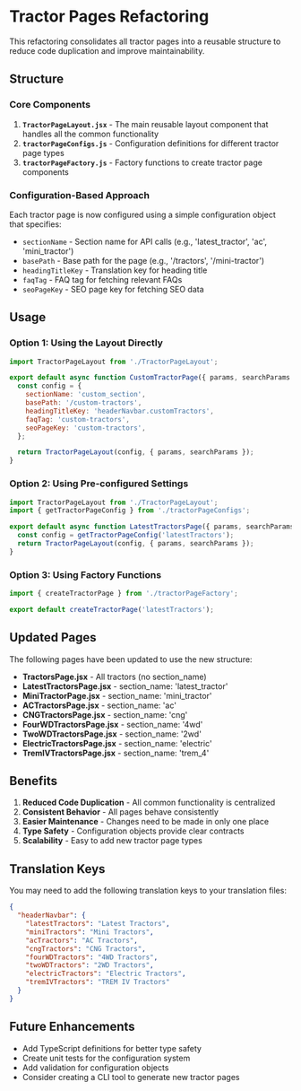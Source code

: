 # Tractor Pages Refactoring

This refactoring consolidates all tractor pages into a reusable structure to reduce code duplication and improve maintainability.

## Structure

### Core Components

1. **`TractorPageLayout.jsx`** - The main reusable layout component that handles all the common functionality
2. **`tractorPageConfigs.js`** - Configuration definitions for different tractor page types
3. **`tractorPageFactory.js`** - Factory functions to create tractor page components

### Configuration-Based Approach

Each tractor page is now configured using a simple configuration object that specifies:

- `sectionName` - Section name for API calls (e.g., 'latest_tractor', 'ac', 'mini_tractor')
- `basePath` - Base path for the page (e.g., '/tractors', '/mini-tractor')
- `headingTitleKey` - Translation key for heading title
- `faqTag` - FAQ tag for fetching relevant FAQs
- `seoPageKey` - SEO page key for fetching SEO data

## Usage

### Option 1: Using the Layout Directly

```jsx
import TractorPageLayout from './TractorPageLayout';

export default async function CustomTractorPage({ params, searchParams }) {
  const config = {
    sectionName: 'custom_section',
    basePath: '/custom-tractors',
    headingTitleKey: 'headerNavbar.customTractors',
    faqTag: 'custom-tractors',
    seoPageKey: 'custom-tractors',
  };

  return TractorPageLayout(config, { params, searchParams });
}
```

### Option 2: Using Pre-configured Settings

```jsx
import TractorPageLayout from './TractorPageLayout';
import { getTractorPageConfig } from './tractorPageConfigs';

export default async function LatestTractorsPage({ params, searchParams }) {
  const config = getTractorPageConfig('latestTractors');
  return TractorPageLayout(config, { params, searchParams });
}
```

### Option 3: Using Factory Functions

```jsx
import { createTractorPage } from './tractorPageFactory';

export default createTractorPage('latestTractors');
```

## Updated Pages

The following pages have been updated to use the new structure:

- **TractorsPage.jsx** - All tractors (no section_name)
- **LatestTractorsPage.jsx** - section_name: 'latest_tractor'
- **MiniTractorPage.jsx** - section_name: 'mini_tractor'
- **ACTractorsPage.jsx** - section_name: 'ac'
- **CNGTractorsPage.jsx** - section_name: 'cng'
- **FourWDTractorsPage.jsx** - section_name: '4wd'
- **TwoWDTractorsPage.jsx** - section_name: '2wd'
- **ElectricTractorsPage.jsx** - section_name: 'electric'
- **TremIVTractorsPage.jsx** - section_name: 'trem_4'

## Benefits

1. **Reduced Code Duplication** - All common functionality is centralized
2. **Consistent Behavior** - All pages behave consistently
3. **Easier Maintenance** - Changes need to be made in only one place
4. **Type Safety** - Configuration objects provide clear contracts
5. **Scalability** - Easy to add new tractor page types

## Translation Keys

You may need to add the following translation keys to your translation files:

```json
{
  "headerNavbar": {
    "latestTractors": "Latest Tractors",
    "miniTractors": "Mini Tractors",
    "acTractors": "AC Tractors",
    "cngTractors": "CNG Tractors",
    "fourWDTractors": "4WD Tractors",
    "twoWDTractors": "2WD Tractors",
    "electricTractors": "Electric Tractors",
    "tremIVTractors": "TREM IV Tractors"
  }
}
```

## Future Enhancements

- Add TypeScript definitions for better type safety
- Create unit tests for the configuration system
- Add validation for configuration objects
- Consider creating a CLI tool to generate new tractor pages
